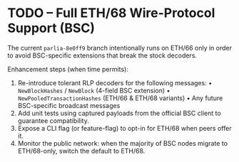 # TODO – Full ETH/68 Wire-Protocol Support (BSC)

The current `parlia-8e0ff9` branch intentionally runs on ETH/66 only in
order to avoid BSC-specific extensions that break the stock decoders.

Enhancement steps (when time permits):

1. Re-introduce tolerant RLP decoders for the following messages:
   • `NewBlockHashes` / `NewBlock` (4-field BSC extension)
   • `NewPooledTransactionHashes` (ETH/66 & ETH/68 variants)
   • Any future BSC-specific broadcast messages
2. Add unit tests using captured payloads from the official BSC client
   to guarantee compatibility.
3. Expose a CLI flag (or feature-flag) to opt-in for ETH/68 when
   peers offer it.
4. Monitor the public network: when the majority of BSC nodes migrate
   to ETH/68-only, switch the default to ETH/68. 